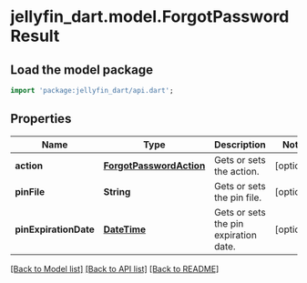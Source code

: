 # jellyfin_dart.model.ForgotPasswordResult

## Load the model package
```dart
import 'package:jellyfin_dart/api.dart';
```

## Properties
Name | Type | Description | Notes
------------ | ------------- | ------------- | -------------
**action** | [**ForgotPasswordAction**](ForgotPasswordAction.md) | Gets or sets the action. | [optional] 
**pinFile** | **String** | Gets or sets the pin file. | [optional] 
**pinExpirationDate** | [**DateTime**](DateTime.md) | Gets or sets the pin expiration date. | [optional] 

[[Back to Model list]](../README.md#documentation-for-models) [[Back to API list]](../README.md#documentation-for-api-endpoints) [[Back to README]](../README.md)


